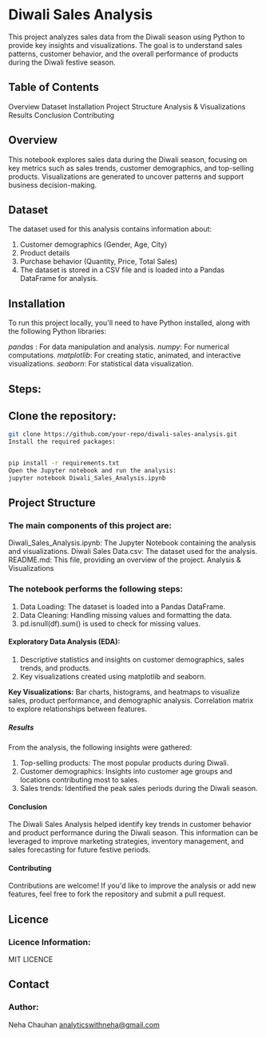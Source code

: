 # Diwali Sales Analysis
This project analyzes sales data from the Diwali season using Python to provide key insights and visualizations. The goal is to understand sales patterns, customer behavior, and the overall performance of products during the Diwali festive season.

## Table of Contents
Overview
Dataset
Installation
Project Structure
Analysis & Visualizations
Results
Conclusion
Contributing


## Overview
This notebook explores sales data during the Diwali season, focusing on key metrics such as sales trends, customer demographics, and top-selling products. Visualizations are generated to uncover patterns and support business decision-making.

## Dataset
The dataset used for this analysis contains information about:

1. Customer demographics (Gender, Age, City)
2. Product details
3. Purchase behavior (Quantity, Price, Total Sales)
4. The dataset is stored in a CSV file and is loaded into a Pandas DataFrame for analysis.

## Installation
To run this project locally, you'll need to have Python installed, along with the following Python libraries:

*pandas* : For data manipulation and analysis.
*numpy*: For numerical computations.
*matplotlib*: For creating static, animated, and interactive visualizations.
*seaborn*: For statistical data visualization.

## Steps:
## Clone the repository:
```bash
git clone https://github.com/your-repo/diwali-sales-analysis.git
Install the required packages:


pip install -r requirements.txt
Open the Jupyter notebook and run the analysis:
jupyter notebook Diwali_Sales_Analysis.ipynb
```

## Project Structure
### The main components of this project are:

Diwali_Sales_Analysis.ipynb: The Jupyter Notebook containing the analysis and visualizations.
Diwali Sales Data.csv: The dataset used for the analysis.
README.md: This file, providing an overview of the project.
Analysis & Visualizations

### The notebook performs the following steps:

1. Data Loading: The dataset is loaded into a Pandas DataFrame.
2. Data Cleaning: Handling missing values and formatting the data.
3. pd.isnull(df).sum() is used to check for missing values.

#### Exploratory Data Analysis (EDA):
1. Descriptive statistics and insights on customer demographics, sales trends, and products.
2. Key visualizations created using matplotlib and seaborn.

**Key Visualizations:**
Bar charts, histograms, and heatmaps to visualize sales, product performance, and demographic analysis.
Correlation matrix to explore relationships between features.

##### Results
From the analysis, the following insights were gathered:

1. Top-selling products: The most popular products during Diwali.
2. Customer demographics: Insights into customer age groups and locations contributing most to sales.
3. Sales trends: Identified the peak sales periods during the Diwali season.


#### Conclusion
The Diwali Sales Analysis helped identify key trends in customer behavior and product performance during the Diwali season. This information can be leveraged to improve marketing strategies, inventory management, and sales forecasting for future festive periods.

#### Contributing
Contributions are welcome! If you'd like to improve the analysis or add new features, feel free to fork the repository and submit a pull request.

## Licence
### Licence Information:
MIT LICENCE

## Contact
### Author:
Neha Chauhan
analyticswithneha@gmail.com